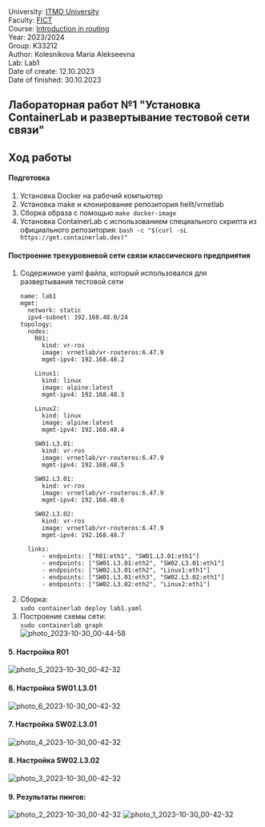 University: [ITMO University](https://itmo.ru/ru/)  
Faculty: [FICT](https://fict.itmo.ru)  
Course: [Introduction in routing](https://github.com/itmo-ict-faculty/introduction-in-routing)  
Year: 2023/2024  
Group: K33212  
Author: Kolesnikova Maria Alekseevna  
Lab: Lab1  
Date of create: 12.10.2023  
Date of finished: 30.10.2023  

## Лабораторная работ №1 "Установка ContainerLab и развертывание тестовой сети связи"    

## <a>Ход работы</a>   
#### <a>Подготовка</a>   
1. Установка Docker на рабочий компьютер
2. Установка make и клонирование репозитория hellt/vrnetlab
3. Сборка образа с помощью ```make docker-image``` 
4. Установка ContainerLab с использованием специального скрипта из официального репозитория:
   ```bash -c "$(curl -sL https://get.containerlab.dev)"```

#### <a>Построение трехуровневой сети связи классического предприятия</a>  
1. Содержимое yaml файла, который использовался для развертывания тестовой сети
    ```
    name: lab1
    mgmt:
      network: static
      ipv4-subnet: 192.168.48.0/24
    topology:
      nodes:
        R01:
          kind: vr-ros
          image: vrnetlab/vr-routeros:6.47.9
          mgmt-ipv4: 192.168.48.2
    
        Linux1:
          kind: linux
          image: alpine:latest
          mgmt-ipv4: 192.168.48.3
    
        Linux2:
          kind: linux
          image: alpine:latest
          mgmt-ipv4: 192.168.48.4
          
        SW01.L3.01:
          kind: vr-ros
          image: vrnetlab/vr-routeros:6.47.9
          mgmt-ipv4: 192.168.48.5
    
        SW02.L3.01:
          kind: vr-ros
          image: vrnetlab/vr-routeros:6.47.9
          mgmt-ipv4: 192.168.48.6
    
        SW02.L3.02:
          kind: vr-ros
          image: vrnetlab/vr-routeros:6.47.9
          mgmt-ipv4: 192.168.48.7
    
      links:
          - endpoints: ["R01:eth1", "SW01.L3.01:eth1"]
          - endpoints: ["SW01.L3.01:eth2", "SW02.L3.01:eth1"]
          - endpoints: ["SW02.L3.01:eth2", "Linux1:eth1"]
          - endpoints: ["SW01.L3.01:eth3", "SW02.L3.02:eth1"]
          - endpoints: ["SW02.L3.02:eth2", "Linux2:eth1"]
    ```
3. Сборка:  
   ```sudo containerlab deploy lab1.yaml```
4. Построение схемы сети:  
   ```sudo containerlab graph```  
   ![photo_2023-10-30_00-44-58](https://github.com/mrkolsn/2023_2024-introduction_in_routing-k33212-kolesnikova_m_a/assets/90474013/dab5bde2-f325-4e0f-8a66-a23b7e035cf4)
   
#### <a>5. Настройка R01</a>  
  ![photo_5_2023-10-30_00-42-32](https://github.com/mrkolsn/2023_2024-introduction_in_routing-k33212-kolesnikova_m_a/assets/90474013/815c22db-a47f-440e-903c-77b706a53352)

#### <a>6. Настройка SW01.L3.01</a>    
  ![photo_6_2023-10-30_00-42-32](https://github.com/mrkolsn/2023_2024-introduction_in_routing-k33212-kolesnikova_m_a/assets/90474013/490f01a3-49f6-4692-841a-e2bfa30c3ecd)

#### <a>7. Настройка SW02.L3.01</a>    
  ![photo_4_2023-10-30_00-42-32](https://github.com/mrkolsn/2023_2024-introduction_in_routing-k33212-kolesnikova_m_a/assets/90474013/328e6ec5-7f97-4116-a646-9879e8103db7)

#### <a>8. Настройка SW02.L3.02</a>    
  ![photo_3_2023-10-30_00-42-32](https://github.com/mrkolsn/2023_2024-introduction_in_routing-k33212-kolesnikova_m_a/assets/90474013/b75f8b02-ed5f-40ed-b660-2fa83050a202)

#### <a>9. Результаты пингов:</a> 
  ![photo_2_2023-10-30_00-42-32](https://github.com/mrkolsn/2023_2024-introduction_in_routing-k33212-kolesnikova_m_a/assets/90474013/4f7cdbf1-37d0-46f8-8b5c-1ccaf408f4ad)
  ![photo_1_2023-10-30_00-42-32](https://github.com/mrkolsn/2023_2024-introduction_in_routing-k33212-kolesnikova_m_a/assets/90474013/6e1f5e67-b16c-4d1c-aef8-181a00ebec9e)
